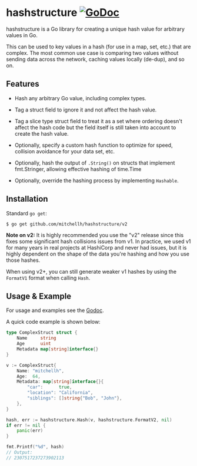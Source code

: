 # hashstructure [![GoDoc](https://godoc.org/github.com/mitchellh/hashstructure?status.svg)](https://godoc.org/github.com/mitchellh/hashstructure)

hashstructure is a Go library for creating a unique hash value
for arbitrary values in Go.

This can be used to key values in a hash (for use in a map, set, etc.)
that are complex. The most common use case is comparing two values without
sending data across the network, caching values locally (de-dup), and so on.

## Features

- Hash any arbitrary Go value, including complex types.

- Tag a struct field to ignore it and not affect the hash value.

- Tag a slice type struct field to treat it as a set where ordering
  doesn't affect the hash code but the field itself is still taken into
  account to create the hash value.

- Optionally, specify a custom hash function to optimize for speed, collision
  avoidance for your data set, etc.

- Optionally, hash the output of `.String()` on structs that implement fmt.Stringer,
  allowing effective hashing of time.Time

- Optionally, override the hashing process by implementing `Hashable`.

## Installation

Standard `go get`:

```
$ go get github.com/mitchellh/hashstructure/v2
```

**Note on v2:** It is highly recommended you use the "v2" release since this
fixes some significant hash collisions issues from v1. In practice, we used
v1 for many years in real projects at HashiCorp and never had issues, but it
is highly dependent on the shape of the data you're hashing and how you use
those hashes.

When using v2+, you can still generate weaker v1 hashes by using the
`FormatV1` format when calling `Hash`.

## Usage & Example

For usage and examples see the [Godoc](http://godoc.org/github.com/mitchellh/hashstructure).

A quick code example is shown below:

```go
type ComplexStruct struct {
    Name     string
    Age      uint
    Metadata map[string]interface{}
}

v := ComplexStruct{
    Name: "mitchellh",
    Age:  64,
    Metadata: map[string]interface{}{
        "car":      true,
        "location": "California",
        "siblings": []string{"Bob", "John"},
    },
}

hash, err := hashstructure.Hash(v, hashstructure.FormatV2, nil)
if err != nil {
    panic(err)
}

fmt.Printf("%d", hash)
// Output:
// 2307517237273902113
```
